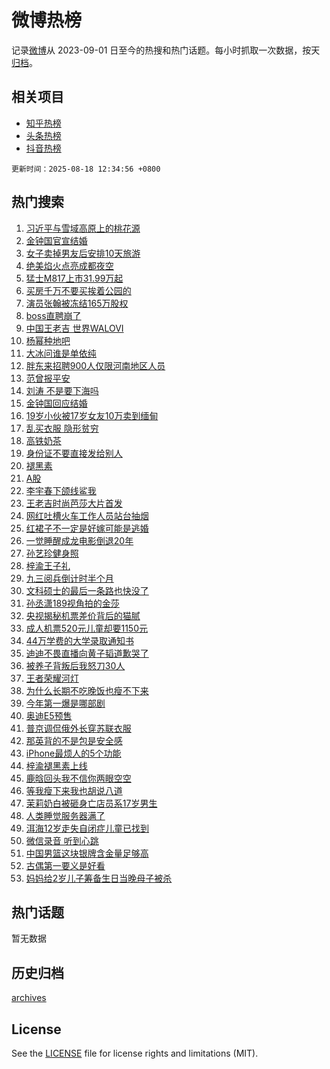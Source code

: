 # 微博热榜

记录[微博](https://www.weibo.com)从 2023-09-01 日至今的热搜和热门话题。每小时抓取一次数据，按天[归档](archives)。

## 相关项目

- [知乎热榜](https://github.com/hotarchive/zhihu)
- [头条热榜](https://github.com/hotarchive/toutiao)
- [抖音热榜](https://github.com/hotarchive/douyin)


`更新时间：2025-08-18 12:34:56 +0800`

## 热门搜索

1. [习近平与雪域高原上的桃花源](https://m.weibo.cn/search?containerid=100103type%3D1%26t%3D10%26q%3D%23%E4%B9%A0%E8%BF%91%E5%B9%B3%E4%B8%8E%E9%9B%AA%E5%9F%9F%E9%AB%98%E5%8E%9F%E4%B8%8A%E7%9A%84%E6%A1%83%E8%8A%B1%E6%BA%90%23&stream_entry_id=51&isnewpage=1&extparam=seat%3D1%26q%3D%2523%25E4%25B9%25A0%25E8%25BF%2591%25E5%25B9%25B3%25E4%25B8%258E%25E9%259B%25AA%25E5%259F%259F%25E9%25AB%2598%25E5%258E%259F%25E4%25B8%258A%25E7%259A%2584%25E6%25A1%2583%25E8%258A%25B1%25E6%25BA%2590%2523%26filter_type%3Drealtimehot%26stream_entry_id%3D51%26pos%3D0%26dgr%3D0%26c_type%3D51%26cate%3D10103%26display_time%3D1755491695%26pre_seqid%3D1755491695543057798184)
1. [金钟国官宣结婚](https://m.weibo.cn/search?containerid=100103type%3D1%26t%3D10%26q%3D%23%E9%87%91%E9%92%9F%E5%9B%BD%E5%AE%98%E5%AE%A3%E7%BB%93%E5%A9%9A%23&stream_entry_id=31&isnewpage=1&extparam=seat%3D1%26realpos%3D1%26lcate%3D5001%26stream_entry_id%3D31%26band_rank%3D1%26q%3D%2523%25E9%2587%2591%25E9%2592%259F%25E5%259B%25BD%25E5%25AE%2598%25E5%25AE%25A3%25E7%25BB%2593%25E5%25A9%259A%2523%26filter_type%3Drealtimehot%26flag%3D2%26pos%3D0%26c_type%3D31%26dgr%3D0%26cate%3D5001%26display_time%3D1755491695%26pre_seqid%3D1755491695543057798184)
1. [女子卖掉男友后安排10天旅游](https://m.weibo.cn/search?containerid=100103type%3D1%26t%3D10%26q%3D%23%E5%A5%B3%E5%AD%90%E5%8D%96%E6%8E%89%E7%94%B7%E5%8F%8B%E5%90%8E%E5%AE%89%E6%8E%9210%E5%A4%A9%E6%97%85%E6%B8%B8%23&stream_entry_id=31&isnewpage=1&extparam=seat%3D1%26realpos%3D2%26lcate%3D5001%26stream_entry_id%3D31%26band_rank%3D2%26q%3D%2523%25E5%25A5%25B3%25E5%25AD%2590%25E5%258D%2596%25E6%258E%2589%25E7%2594%25B7%25E5%258F%258B%25E5%2590%258E%25E5%25AE%2589%25E6%258E%259210%25E5%25A4%25A9%25E6%2597%2585%25E6%25B8%25B8%2523%26filter_type%3Drealtimehot%26flag%3D1%26pos%3D1%26c_type%3D31%26dgr%3D0%26cate%3D5001%26display_time%3D1755491695%26pre_seqid%3D1755491695543057798184)
1. [绝美焰火点亮成都夜空](https://m.weibo.cn/search?containerid=100103type%3D1%26t%3D10%26q%3D%23%E7%BB%9D%E7%BE%8E%E7%84%B0%E7%81%AB%E7%82%B9%E4%BA%AE%E6%88%90%E9%83%BD%E5%A4%9C%E7%A9%BA%23&stream_entry_id=31&isnewpage=1&extparam=seat%3D1%26realpos%3D3%26lcate%3D5001%26stream_entry_id%3D31%26band_rank%3D3%26q%3D%2523%25E7%25BB%259D%25E7%25BE%258E%25E7%2584%25B0%25E7%2581%25AB%25E7%2582%25B9%25E4%25BA%25AE%25E6%2588%2590%25E9%2583%25BD%25E5%25A4%259C%25E7%25A9%25BA%2523%26filter_type%3Drealtimehot%26flag%3D0%26pos%3D2%26c_type%3D31%26dgr%3D0%26cate%3D5001%26display_time%3D1755491695%26pre_seqid%3D1755491695543057798184)
1. [猛士M817上市31.99万起](https://m.weibo.cn/search?containerid=100103type%3D1%26t%3D296%26q%3D%23%E6%B2%B7%E9%92%B8%E6%BF%9B%E4%BB%80%23&hide_search_bar=1&replace_title=+)
1. [买房千万不要买挨着公园的](https://m.weibo.cn/search?containerid=100103type%3D1%26t%3D10%26q%3D%E4%B9%B0%E6%88%BF%E5%8D%83%E4%B8%87%E4%B8%8D%E8%A6%81%E4%B9%B0%E6%8C%A8%E7%9D%80%E5%85%AC%E5%9B%AD%E7%9A%84&stream_entry_id=31&isnewpage=1&extparam=seat%3D1%26realpos%3D4%26lcate%3D5001%26stream_entry_id%3D31%26band_rank%3D4%26q%3D%25E4%25B9%25B0%25E6%2588%25BF%25E5%258D%2583%25E4%25B8%2587%25E4%25B8%258D%25E8%25A6%2581%25E4%25B9%25B0%25E6%258C%25A8%25E7%259D%2580%25E5%2585%25AC%25E5%259B%25AD%25E7%259A%2584%26filter_type%3Drealtimehot%26flag%3D1%26pos%3D4%26c_type%3D31%26dgr%3D0%26cate%3D5001%26display_time%3D1755491695%26pre_seqid%3D1755491695543057798184)
1. [演员张翰被冻结165万股权](https://m.weibo.cn/search?containerid=100103type%3D1%26t%3D10%26q%3D%23%E6%BC%94%E5%91%98%E5%BC%A0%E7%BF%B0%E8%A2%AB%E5%86%BB%E7%BB%93165%E4%B8%87%E8%82%A1%E6%9D%83%23&stream_entry_id=31&isnewpage=1&extparam=seat%3D1%26realpos%3D5%26lcate%3D5001%26stream_entry_id%3D31%26band_rank%3D5%26q%3D%2523%25E6%25BC%2594%25E5%2591%2598%25E5%25BC%25A0%25E7%25BF%25B0%25E8%25A2%25AB%25E5%2586%25BB%25E7%25BB%2593165%25E4%25B8%2587%25E8%2582%25A1%25E6%259D%2583%2523%26filter_type%3Drealtimehot%26flag%3D1%26pos%3D5%26c_type%3D31%26dgr%3D0%26cate%3D5001%26display_time%3D1755491695%26pre_seqid%3D1755491695543057798184)
1. [boss直聘崩了](https://m.weibo.cn/search?containerid=100103type%3D1%26t%3D10%26q%3Dboss%E7%9B%B4%E8%81%98%E5%B4%A9%E4%BA%86&stream_entry_id=31&isnewpage=1&extparam=seat%3D1%26realpos%3D6%26lcate%3D5001%26stream_entry_id%3D31%26band_rank%3D6%26q%3Dboss%25E7%259B%25B4%25E8%2581%2598%25E5%25B4%25A9%25E4%25BA%2586%26filter_type%3Drealtimehot%26flag%3D1%26pos%3D6%26c_type%3D31%26dgr%3D0%26cate%3D5001%26display_time%3D1755491695%26pre_seqid%3D1755491695543057798184)
1. [中国王老吉 世界WALOVI](https://m.weibo.cn/search?containerid=100103type%3D1%26t%3D296%26q%3D%23%E6%B2%B7%E9%92%B8%E7%BD%94%E5%B4%82%E5%8F%BD%23&hide_search_bar=1&replace_title=+)
1. [杨幂种地吧](https://m.weibo.cn/search?containerid=100103type%3D1%26t%3D10%26q%3D%23%E6%9D%A8%E5%B9%82%E7%A7%8D%E5%9C%B0%E5%90%A7%23&stream_entry_id=31&isnewpage=1&extparam=seat%3D1%26realpos%3D7%26lcate%3D5001%26stream_entry_id%3D31%26band_rank%3D7%26q%3D%2523%25E6%259D%25A8%25E5%25B9%2582%25E7%25A7%258D%25E5%259C%25B0%25E5%2590%25A7%2523%26filter_type%3Drealtimehot%26flag%3D2%26pos%3D8%26c_type%3D31%26dgr%3D0%26cate%3D5001%26display_time%3D1755491695%26pre_seqid%3D1755491695543057798184)
1. [大冰问谁是单依纯](https://m.weibo.cn/search?containerid=100103type%3D1%26t%3D10%26q%3D%E5%A4%A7%E5%86%B0%E9%97%AE%E8%B0%81%E6%98%AF%E5%8D%95%E4%BE%9D%E7%BA%AF&stream_entry_id=31&isnewpage=1&extparam=seat%3D1%26realpos%3D8%26lcate%3D5001%26stream_entry_id%3D31%26band_rank%3D8%26q%3D%25E5%25A4%25A7%25E5%2586%25B0%25E9%2597%25AE%25E8%25B0%2581%25E6%2598%25AF%25E5%258D%2595%25E4%25BE%259D%25E7%25BA%25AF%26filter_type%3Drealtimehot%26flag%3D1%26pos%3D9%26c_type%3D31%26dgr%3D0%26cate%3D5001%26display_time%3D1755491695%26pre_seqid%3D1755491695543057798184)
1. [胖东来招聘900人仅限河南地区人员](https://m.weibo.cn/search?containerid=100103type%3D1%26t%3D10%26q%3D%23%E8%83%96%E4%B8%9C%E6%9D%A5%E6%8B%9B%E8%81%98900%E4%BA%BA%E4%BB%85%E9%99%90%E6%B2%B3%E5%8D%97%E5%9C%B0%E5%8C%BA%E4%BA%BA%E5%91%98%23&stream_entry_id=31&isnewpage=1&extparam=seat%3D1%26realpos%3D9%26lcate%3D5001%26stream_entry_id%3D31%26band_rank%3D9%26q%3D%2523%25E8%2583%2596%25E4%25B8%259C%25E6%259D%25A5%25E6%258B%259B%25E8%2581%2598900%25E4%25BA%25BA%25E4%25BB%2585%25E9%2599%2590%25E6%25B2%25B3%25E5%258D%2597%25E5%259C%25B0%25E5%258C%25BA%25E4%25BA%25BA%25E5%2591%2598%2523%26filter_type%3Drealtimehot%26flag%3D1%26pos%3D10%26c_type%3D31%26dgr%3D0%26cate%3D5001%26display_time%3D1755491695%26pre_seqid%3D1755491695543057798184)
1. [范曾报平安](https://m.weibo.cn/search?containerid=100103type%3D1%26t%3D10%26q%3D%E8%8C%83%E6%9B%BE%E6%8A%A5%E5%B9%B3%E5%AE%89&stream_entry_id=31&isnewpage=1&extparam=seat%3D1%26realpos%3D10%26lcate%3D5001%26stream_entry_id%3D31%26band_rank%3D10%26q%3D%25E8%258C%2583%25E6%259B%25BE%25E6%258A%25A5%25E5%25B9%25B3%25E5%25AE%2589%26filter_type%3Drealtimehot%26flag%3D1%26pos%3D11%26c_type%3D31%26dgr%3D0%26cate%3D5001%26display_time%3D1755491695%26pre_seqid%3D1755491695543057798184)
1. [刘涛 不是要下海吗](https://m.weibo.cn/search?containerid=100103type%3D1%26t%3D10%26q%3D%E5%88%98%E6%B6%9B+%E4%B8%8D%E6%98%AF%E8%A6%81%E4%B8%8B%E6%B5%B7%E5%90%97&stream_entry_id=31&isnewpage=1&extparam=seat%3D1%26realpos%3D11%26lcate%3D5001%26stream_entry_id%3D31%26band_rank%3D11%26q%3D%25E5%2588%2598%25E6%25B6%259B%2520%25E4%25B8%258D%25E6%2598%25AF%25E8%25A6%2581%25E4%25B8%258B%25E6%25B5%25B7%25E5%2590%2597%26filter_type%3Drealtimehot%26flag%3D1%26pos%3D12%26c_type%3D31%26dgr%3D0%26cate%3D5001%26display_time%3D1755491695%26pre_seqid%3D1755491695543057798184)
1. [金钟国回应结婚](https://m.weibo.cn/search?containerid=100103type%3D1%26t%3D10%26q%3D%23%E9%87%91%E9%92%9F%E5%9B%BD%E5%9B%9E%E5%BA%94%E7%BB%93%E5%A9%9A%23&stream_entry_id=31&isnewpage=1&extparam=seat%3D1%26realpos%3D12%26lcate%3D5001%26stream_entry_id%3D31%26band_rank%3D12%26q%3D%2523%25E9%2587%2591%25E9%2592%259F%25E5%259B%25BD%25E5%259B%259E%25E5%25BA%2594%25E7%25BB%2593%25E5%25A9%259A%2523%26filter_type%3Drealtimehot%26flag%3D1%26pos%3D13%26c_type%3D31%26dgr%3D0%26cate%3D5001%26display_time%3D1755491695%26pre_seqid%3D1755491695543057798184)
1. [19岁小伙被17岁女友10万卖到缅甸](https://m.weibo.cn/search?containerid=100103type%3D1%26t%3D10%26q%3D%2319%E5%B2%81%E5%B0%8F%E4%BC%99%E8%A2%AB17%E5%B2%81%E5%A5%B3%E5%8F%8B10%E4%B8%87%E5%8D%96%E5%88%B0%E7%BC%85%E7%94%B8%23&stream_entry_id=31&isnewpage=1&extparam=seat%3D1%26realpos%3D13%26lcate%3D5001%26stream_entry_id%3D31%26band_rank%3D13%26q%3D%252319%25E5%25B2%2581%25E5%25B0%258F%25E4%25BC%2599%25E8%25A2%25AB17%25E5%25B2%2581%25E5%25A5%25B3%25E5%258F%258B10%25E4%25B8%2587%25E5%258D%2596%25E5%2588%25B0%25E7%25BC%2585%25E7%2594%25B8%2523%26filter_type%3Drealtimehot%26flag%3D0%26pos%3D14%26c_type%3D31%26dgr%3D0%26cate%3D5001%26display_time%3D1755491695%26pre_seqid%3D1755491695543057798184)
1. [乱买衣服 隐形贫穷](https://m.weibo.cn/search?containerid=100103type%3D1%26t%3D10%26q%3D%E4%B9%B1%E4%B9%B0%E8%A1%A3%E6%9C%8D+%E9%9A%90%E5%BD%A2%E8%B4%AB%E7%A9%B7&stream_entry_id=31&isnewpage=1&extparam=seat%3D1%26realpos%3D14%26lcate%3D5001%26stream_entry_id%3D31%26band_rank%3D14%26q%3D%25E4%25B9%25B1%25E4%25B9%25B0%25E8%25A1%25A3%25E6%259C%258D%2520%25E9%259A%2590%25E5%25BD%25A2%25E8%25B4%25AB%25E7%25A9%25B7%26filter_type%3Drealtimehot%26flag%3D2%26pos%3D15%26c_type%3D31%26dgr%3D0%26cate%3D5001%26display_time%3D1755491695%26pre_seqid%3D1755491695543057798184)
1. [高铁奶茶](https://m.weibo.cn/search?containerid=100103type%3D1%26t%3D10%26q%3D%23%E9%AB%98%E9%93%81%E5%A5%B6%E8%8C%B6%23&stream_entry_id=31&isnewpage=1&extparam=seat%3D1%26realpos%3D15%26lcate%3D5001%26stream_entry_id%3D31%26band_rank%3D15%26q%3D%2523%25E9%25AB%2598%25E9%2593%2581%25E5%25A5%25B6%25E8%258C%25B6%2523%26filter_type%3Drealtimehot%26flag%3D0%26pos%3D16%26c_type%3D31%26dgr%3D0%26cate%3D5001%26display_time%3D1755491695%26pre_seqid%3D1755491695543057798184)
1. [身份证不要直接发给别人](https://m.weibo.cn/search?containerid=100103type%3D1%26t%3D10%26q%3D%E8%BA%AB%E4%BB%BD%E8%AF%81%E4%B8%8D%E8%A6%81%E7%9B%B4%E6%8E%A5%E5%8F%91%E7%BB%99%E5%88%AB%E4%BA%BA&stream_entry_id=31&isnewpage=1&extparam=seat%3D1%26realpos%3D16%26lcate%3D5001%26stream_entry_id%3D31%26band_rank%3D16%26q%3D%25E8%25BA%25AB%25E4%25BB%25BD%25E8%25AF%2581%25E4%25B8%258D%25E8%25A6%2581%25E7%259B%25B4%25E6%258E%25A5%25E5%258F%2591%25E7%25BB%2599%25E5%2588%25AB%25E4%25BA%25BA%26filter_type%3Drealtimehot%26flag%3D2%26pos%3D17%26c_type%3D31%26dgr%3D0%26cate%3D5001%26display_time%3D1755491695%26pre_seqid%3D1755491695543057798184)
1. [褪黑素](https://m.weibo.cn/search?containerid=100103type%3D1%26t%3D10%26q%3D%E8%A4%AA%E9%BB%91%E7%B4%A0&stream_entry_id=31&isnewpage=1&extparam=seat%3D1%26realpos%3D17%26lcate%3D5001%26stream_entry_id%3D31%26band_rank%3D17%26q%3D%25E8%25A4%25AA%25E9%25BB%2591%25E7%25B4%25A0%26filter_type%3Drealtimehot%26flag%3D2%26pos%3D18%26c_type%3D31%26dgr%3D0%26cate%3D5001%26display_time%3D1755491695%26pre_seqid%3D1755491695543057798184)
1. [A股](https://m.weibo.cn/search?containerid=100103type%3D1%26t%3D10%26q%3DA%E8%82%A1&stream_entry_id=31&isnewpage=1&extparam=seat%3D1%26realpos%3D18%26lcate%3D5001%26stream_entry_id%3D31%26band_rank%3D18%26q%3DA%25E8%2582%25A1%26filter_type%3Drealtimehot%26flag%3D2%26pos%3D19%26c_type%3D31%26dgr%3D0%26cate%3D5001%26display_time%3D1755491695%26pre_seqid%3D1755491695543057798184)
1. [李宇春下颌线鲨我](https://m.weibo.cn/search?containerid=100103type%3D1%26t%3D10%26q%3D%23%E6%9D%8E%E5%AE%87%E6%98%A5%E4%B8%8B%E9%A2%8C%E7%BA%BF%E9%B2%A8%E6%88%91%23&stream_entry_id=31&isnewpage=1&extparam=seat%3D1%26realpos%3D19%26lcate%3D5001%26stream_entry_id%3D31%26band_rank%3D19%26q%3D%2523%25E6%259D%258E%25E5%25AE%2587%25E6%2598%25A5%25E4%25B8%258B%25E9%25A2%258C%25E7%25BA%25BF%25E9%25B2%25A8%25E6%2588%2591%2523%26filter_type%3Drealtimehot%26flag%3D1%26pos%3D20%26c_type%3D31%26dgr%3D0%26cate%3D5001%26display_time%3D1755491695%26pre_seqid%3D1755491695543057798184)
1. [王老吉时尚芭莎大片首发](https://m.weibo.cn/search?containerid=100103type%3D1%26t%3D10%26q%3D%23%E7%8E%8B%E8%80%81%E5%90%89%E6%97%B6%E5%B0%9A%E8%8A%AD%E8%8E%8E%E5%A4%A7%E7%89%87%E9%A6%96%E5%8F%91%23&stream_entry_id=31&isnewpage=1&extparam=seat%3D1%26realpos%3D20%26lcate%3D5001%26stream_entry_id%3D31%26band_rank%3D20%26q%3D%2523%25E7%258E%258B%25E8%2580%2581%25E5%2590%2589%25E6%2597%25B6%25E5%25B0%259A%25E8%258A%25AD%25E8%258E%258E%25E5%25A4%25A7%25E7%2589%2587%25E9%25A6%2596%25E5%258F%2591%2523%26filter_type%3Drealtimehot%26flag%3D1%26pos%3D21%26c_type%3D31%26dgr%3D0%26cate%3D5001%26display_time%3D1755491695%26pre_seqid%3D1755491695543057798184)
1. [网红吐槽火车工作人员站台抽烟](https://m.weibo.cn/search?containerid=100103type%3D1%26t%3D10%26q%3D%E7%BD%91%E7%BA%A2%E5%90%90%E6%A7%BD%E7%81%AB%E8%BD%A6%E5%B7%A5%E4%BD%9C%E4%BA%BA%E5%91%98%E7%AB%99%E5%8F%B0%E6%8A%BD%E7%83%9F&stream_entry_id=31&isnewpage=1&extparam=seat%3D1%26realpos%3D21%26lcate%3D5001%26stream_entry_id%3D31%26band_rank%3D21%26q%3D%25E7%25BD%2591%25E7%25BA%25A2%25E5%2590%2590%25E6%25A7%25BD%25E7%2581%25AB%25E8%25BD%25A6%25E5%25B7%25A5%25E4%25BD%259C%25E4%25BA%25BA%25E5%2591%2598%25E7%25AB%2599%25E5%258F%25B0%25E6%258A%25BD%25E7%2583%259F%26filter_type%3Drealtimehot%26flag%3D1%26pos%3D22%26c_type%3D31%26dgr%3D0%26cate%3D5001%26display_time%3D1755491695%26pre_seqid%3D1755491695543057798184)
1. [红裙子不一定是好嫁可能是逃婚](https://m.weibo.cn/search?containerid=100103type%3D1%26t%3D10%26q%3D%E7%BA%A2%E8%A3%99%E5%AD%90%E4%B8%8D%E4%B8%80%E5%AE%9A%E6%98%AF%E5%A5%BD%E5%AB%81%E5%8F%AF%E8%83%BD%E6%98%AF%E9%80%83%E5%A9%9A&stream_entry_id=31&isnewpage=1&extparam=seat%3D1%26realpos%3D22%26lcate%3D5001%26stream_entry_id%3D31%26band_rank%3D22%26q%3D%25E7%25BA%25A2%25E8%25A3%2599%25E5%25AD%2590%25E4%25B8%258D%25E4%25B8%2580%25E5%25AE%259A%25E6%2598%25AF%25E5%25A5%25BD%25E5%25AB%2581%25E5%258F%25AF%25E8%2583%25BD%25E6%2598%25AF%25E9%2580%2583%25E5%25A9%259A%26filter_type%3Drealtimehot%26flag%3D1%26pos%3D23%26c_type%3D31%26dgr%3D0%26cate%3D5001%26display_time%3D1755491695%26pre_seqid%3D1755491695543057798184)
1. [一觉睡醒成龙电影倒退20年](https://m.weibo.cn/search?containerid=100103type%3D1%26t%3D10%26q%3D%E4%B8%80%E8%A7%89%E7%9D%A1%E9%86%92%E6%88%90%E9%BE%99%E7%94%B5%E5%BD%B1%E5%80%92%E9%80%8020%E5%B9%B4&stream_entry_id=31&isnewpage=1&extparam=seat%3D1%26realpos%3D23%26lcate%3D5001%26stream_entry_id%3D31%26band_rank%3D23%26q%3D%25E4%25B8%2580%25E8%25A7%2589%25E7%259D%25A1%25E9%2586%2592%25E6%2588%2590%25E9%25BE%2599%25E7%2594%25B5%25E5%25BD%25B1%25E5%2580%2592%25E9%2580%258020%25E5%25B9%25B4%26filter_type%3Drealtimehot%26flag%3D1%26pos%3D24%26c_type%3D31%26dgr%3D0%26cate%3D5001%26display_time%3D1755491695%26pre_seqid%3D1755491695543057798184)
1. [孙艺珍健身照](https://m.weibo.cn/search?containerid=100103type%3D1%26t%3D10%26q%3D%23%E5%AD%99%E8%89%BA%E7%8F%8D%E5%81%A5%E8%BA%AB%E7%85%A7%23&stream_entry_id=31&isnewpage=1&extparam=seat%3D1%26realpos%3D24%26lcate%3D5001%26stream_entry_id%3D31%26band_rank%3D24%26q%3D%2523%25E5%25AD%2599%25E8%2589%25BA%25E7%258F%258D%25E5%2581%25A5%25E8%25BA%25AB%25E7%2585%25A7%2523%26filter_type%3Drealtimehot%26flag%3D1%26pos%3D25%26c_type%3D31%26dgr%3D0%26cate%3D5001%26display_time%3D1755491695%26pre_seqid%3D1755491695543057798184)
1. [梓渝王子礼](https://m.weibo.cn/search?containerid=100103type%3D1%26t%3D10%26q%3D%E6%A2%93%E6%B8%9D%E7%8E%8B%E5%AD%90%E7%A4%BC&stream_entry_id=31&isnewpage=1&extparam=seat%3D1%26realpos%3D25%26lcate%3D5001%26stream_entry_id%3D31%26band_rank%3D25%26q%3D%25E6%25A2%2593%25E6%25B8%259D%25E7%258E%258B%25E5%25AD%2590%25E7%25A4%25BC%26filter_type%3Drealtimehot%26flag%3D1%26pos%3D26%26c_type%3D31%26dgr%3D0%26cate%3D5001%26display_time%3D1755491695%26pre_seqid%3D1755491695543057798184)
1. [九三阅兵倒计时半个月](https://m.weibo.cn/search?containerid=100103type%3D1%26t%3D10%26q%3D%23%E4%B9%9D%E4%B8%89%E9%98%85%E5%85%B5%E5%80%92%E8%AE%A1%E6%97%B6%E5%8D%8A%E4%B8%AA%E6%9C%88%23&stream_entry_id=31&isnewpage=1&extparam=seat%3D1%26realpos%3D26%26lcate%3D5001%26stream_entry_id%3D31%26band_rank%3D26%26q%3D%2523%25E4%25B9%259D%25E4%25B8%2589%25E9%2598%2585%25E5%2585%25B5%25E5%2580%2592%25E8%25AE%25A1%25E6%2597%25B6%25E5%258D%258A%25E4%25B8%25AA%25E6%259C%2588%2523%26filter_type%3Drealtimehot%26flag%3D0%26pos%3D27%26c_type%3D31%26dgr%3D0%26cate%3D5001%26display_time%3D1755491695%26pre_seqid%3D1755491695543057798184)
1. [文科硕士的最后一条路也快没了](https://m.weibo.cn/search?containerid=100103type%3D1%26t%3D10%26q%3D%23%E6%96%87%E7%A7%91%E7%A1%95%E5%A3%AB%E7%9A%84%E6%9C%80%E5%90%8E%E4%B8%80%E6%9D%A1%E8%B7%AF%E4%B9%9F%E5%BF%AB%E6%B2%A1%E4%BA%86%23&stream_entry_id=31&isnewpage=1&extparam=seat%3D1%26realpos%3D27%26lcate%3D5001%26stream_entry_id%3D31%26band_rank%3D27%26q%3D%2523%25E6%2596%2587%25E7%25A7%2591%25E7%25A1%2595%25E5%25A3%25AB%25E7%259A%2584%25E6%259C%2580%25E5%2590%258E%25E4%25B8%2580%25E6%259D%25A1%25E8%25B7%25AF%25E4%25B9%259F%25E5%25BF%25AB%25E6%25B2%25A1%25E4%25BA%2586%2523%26filter_type%3Drealtimehot%26flag%3D1%26pos%3D28%26c_type%3D31%26dgr%3D0%26cate%3D5001%26display_time%3D1755491695%26pre_seqid%3D1755491695543057798184)
1. [孙丞潇189视角拍的金莎](https://m.weibo.cn/search?containerid=100103type%3D1%26t%3D10%26q%3D%E5%AD%99%E4%B8%9E%E6%BD%87189%E8%A7%86%E8%A7%92%E6%8B%8D%E7%9A%84%E9%87%91%E8%8E%8E&stream_entry_id=31&isnewpage=1&extparam=seat%3D1%26realpos%3D28%26lcate%3D5001%26stream_entry_id%3D31%26band_rank%3D28%26q%3D%25E5%25AD%2599%25E4%25B8%259E%25E6%25BD%2587189%25E8%25A7%2586%25E8%25A7%2592%25E6%258B%258D%25E7%259A%2584%25E9%2587%2591%25E8%258E%258E%26filter_type%3Drealtimehot%26flag%3D1%26pos%3D29%26c_type%3D31%26dgr%3D0%26cate%3D5001%26display_time%3D1755491695%26pre_seqid%3D1755491695543057798184)
1. [央视揭秘机票差价背后的猫腻](https://m.weibo.cn/search?containerid=100103type%3D1%26t%3D10%26q%3D%23%E5%A4%AE%E8%A7%86%E6%8F%AD%E7%A7%98%E6%9C%BA%E7%A5%A8%E5%B7%AE%E4%BB%B7%E8%83%8C%E5%90%8E%E7%9A%84%E7%8C%AB%E8%85%BB%23&stream_entry_id=31&isnewpage=1&extparam=seat%3D1%26realpos%3D29%26lcate%3D5001%26stream_entry_id%3D31%26band_rank%3D29%26q%3D%2523%25E5%25A4%25AE%25E8%25A7%2586%25E6%258F%25AD%25E7%25A7%2598%25E6%259C%25BA%25E7%25A5%25A8%25E5%25B7%25AE%25E4%25BB%25B7%25E8%2583%258C%25E5%2590%258E%25E7%259A%2584%25E7%258C%25AB%25E8%2585%25BB%2523%26filter_type%3Drealtimehot%26flag%3D1%26pos%3D30%26c_type%3D31%26dgr%3D0%26cate%3D5001%26display_time%3D1755491695%26pre_seqid%3D1755491695543057798184)
1. [成人机票520元儿童却要1150元](https://m.weibo.cn/search?containerid=100103type%3D1%26t%3D10%26q%3D%23%E6%88%90%E4%BA%BA%E6%9C%BA%E7%A5%A8520%E5%85%83%E5%84%BF%E7%AB%A5%E5%8D%B4%E8%A6%811150%E5%85%83%23&stream_entry_id=31&isnewpage=1&extparam=seat%3D1%26realpos%3D30%26lcate%3D5001%26stream_entry_id%3D31%26band_rank%3D30%26q%3D%2523%25E6%2588%2590%25E4%25BA%25BA%25E6%259C%25BA%25E7%25A5%25A8520%25E5%2585%2583%25E5%2584%25BF%25E7%25AB%25A5%25E5%258D%25B4%25E8%25A6%25811150%25E5%2585%2583%2523%26filter_type%3Drealtimehot%26flag%3D1%26pos%3D31%26c_type%3D31%26dgr%3D0%26cate%3D5001%26display_time%3D1755491695%26pre_seqid%3D1755491695543057798184)
1. [44万学费的大学录取通知书](https://m.weibo.cn/search?containerid=100103type%3D1%26t%3D10%26q%3D44%E4%B8%87%E5%AD%A6%E8%B4%B9%E7%9A%84%E5%A4%A7%E5%AD%A6%E5%BD%95%E5%8F%96%E9%80%9A%E7%9F%A5%E4%B9%A6&stream_entry_id=31&isnewpage=1&extparam=seat%3D1%26realpos%3D31%26lcate%3D5001%26stream_entry_id%3D31%26band_rank%3D31%26q%3D44%25E4%25B8%2587%25E5%25AD%25A6%25E8%25B4%25B9%25E7%259A%2584%25E5%25A4%25A7%25E5%25AD%25A6%25E5%25BD%2595%25E5%258F%2596%25E9%2580%259A%25E7%259F%25A5%25E4%25B9%25A6%26filter_type%3Drealtimehot%26flag%3D1%26pos%3D32%26c_type%3D31%26dgr%3D0%26cate%3D5001%26display_time%3D1755491695%26pre_seqid%3D1755491695543057798184)
1. [迪迪不畏直播向黄子韬道歉哭了](https://m.weibo.cn/search?containerid=100103type%3D1%26t%3D10%26q%3D%E8%BF%AA%E8%BF%AA%E4%B8%8D%E7%95%8F%E7%9B%B4%E6%92%AD%E5%90%91%E9%BB%84%E5%AD%90%E9%9F%AC%E9%81%93%E6%AD%89%E5%93%AD%E4%BA%86&stream_entry_id=31&isnewpage=1&extparam=seat%3D1%26realpos%3D32%26lcate%3D5001%26stream_entry_id%3D31%26band_rank%3D32%26q%3D%25E8%25BF%25AA%25E8%25BF%25AA%25E4%25B8%258D%25E7%2595%258F%25E7%259B%25B4%25E6%2592%25AD%25E5%2590%2591%25E9%25BB%2584%25E5%25AD%2590%25E9%259F%25AC%25E9%2581%2593%25E6%25AD%2589%25E5%2593%25AD%25E4%25BA%2586%26filter_type%3Drealtimehot%26flag%3D1%26pos%3D33%26c_type%3D31%26dgr%3D0%26cate%3D5001%26display_time%3D1755491695%26pre_seqid%3D1755491695543057798184)
1. [被养子背叛后我怒刀30人](https://m.weibo.cn/search?containerid=100103type%3D1%26t%3D10%26q%3D%E8%A2%AB%E5%85%BB%E5%AD%90%E8%83%8C%E5%8F%9B%E5%90%8E%E6%88%91%E6%80%92%E5%88%8030%E4%BA%BA&stream_entry_id=31&isnewpage=1&extparam=seat%3D1%26realpos%3D33%26lcate%3D5001%26stream_entry_id%3D31%26band_rank%3D33%26q%3D%25E8%25A2%25AB%25E5%2585%25BB%25E5%25AD%2590%25E8%2583%258C%25E5%258F%259B%25E5%2590%258E%25E6%2588%2591%25E6%2580%2592%25E5%2588%258030%25E4%25BA%25BA%26filter_type%3Drealtimehot%26flag%3D1%26pos%3D34%26c_type%3D31%26dgr%3D0%26cate%3D5001%26display_time%3D1755491695%26pre_seqid%3D1755491695543057798184)
1. [王者荣耀河灯](https://m.weibo.cn/search?containerid=100103type%3D1%26t%3D10%26q%3D%E7%8E%8B%E8%80%85%E8%8D%A3%E8%80%80%E6%B2%B3%E7%81%AF&stream_entry_id=31&isnewpage=1&extparam=seat%3D1%26realpos%3D34%26lcate%3D5001%26stream_entry_id%3D31%26band_rank%3D34%26q%3D%25E7%258E%258B%25E8%2580%2585%25E8%258D%25A3%25E8%2580%2580%25E6%25B2%25B3%25E7%2581%25AF%26filter_type%3Drealtimehot%26flag%3D1%26pos%3D35%26c_type%3D31%26dgr%3D0%26cate%3D5001%26display_time%3D1755491695%26pre_seqid%3D1755491695543057798184)
1. [为什么长期不吃晚饭也瘦不下来](https://m.weibo.cn/search?containerid=100103type%3D1%26t%3D10%26q%3D%23%E4%B8%BA%E4%BB%80%E4%B9%88%E9%95%BF%E6%9C%9F%E4%B8%8D%E5%90%83%E6%99%9A%E9%A5%AD%E4%B9%9F%E7%98%A6%E4%B8%8D%E4%B8%8B%E6%9D%A5%23&stream_entry_id=31&isnewpage=1&extparam=seat%3D1%26realpos%3D35%26lcate%3D5001%26stream_entry_id%3D31%26band_rank%3D35%26q%3D%2523%25E4%25B8%25BA%25E4%25BB%2580%25E4%25B9%2588%25E9%2595%25BF%25E6%259C%259F%25E4%25B8%258D%25E5%2590%2583%25E6%2599%259A%25E9%25A5%25AD%25E4%25B9%259F%25E7%2598%25A6%25E4%25B8%258D%25E4%25B8%258B%25E6%259D%25A5%2523%26filter_type%3Drealtimehot%26flag%3D0%26pos%3D36%26c_type%3D31%26dgr%3D0%26cate%3D5001%26display_time%3D1755491695%26pre_seqid%3D1755491695543057798184)
1. [今年第一爆是哪部剧](https://m.weibo.cn/search?containerid=100103type%3D1%26t%3D10%26q%3D%23%E4%BB%8A%E5%B9%B4%E7%AC%AC%E4%B8%80%E7%88%86%E6%98%AF%E5%93%AA%E9%83%A8%E5%89%A7%23&stream_entry_id=31&isnewpage=1&extparam=seat%3D1%26realpos%3D36%26lcate%3D5001%26stream_entry_id%3D31%26band_rank%3D36%26q%3D%2523%25E4%25BB%258A%25E5%25B9%25B4%25E7%25AC%25AC%25E4%25B8%2580%25E7%2588%2586%25E6%2598%25AF%25E5%2593%25AA%25E9%2583%25A8%25E5%2589%25A7%2523%26filter_type%3Drealtimehot%26flag%3D0%26pos%3D37%26c_type%3D31%26dgr%3D0%26cate%3D5001%26display_time%3D1755491695%26pre_seqid%3D1755491695543057798184)
1. [奥迪E5预售](https://m.weibo.cn/search?containerid=100103type%3D1%26t%3D10%26q%3D%23%E5%A5%A5%E8%BF%AAE5%E9%A2%84%E5%94%AE%23&stream_entry_id=31&isnewpage=1&extparam=seat%3D1%26realpos%3D37%26lcate%3D5001%26stream_entry_id%3D31%26band_rank%3D37%26q%3D%2523%25E5%25A5%25A5%25E8%25BF%25AAE5%25E9%25A2%2584%25E5%2594%25AE%2523%26filter_type%3Drealtimehot%26flag%3D0%26pos%3D38%26c_type%3D31%26dgr%3D0%26cate%3D5001%26display_time%3D1755491695%26pre_seqid%3D1755491695543057798184)
1. [普京调侃俄外长穿苏联衣服](https://m.weibo.cn/search?containerid=100103type%3D1%26t%3D10%26q%3D%23%E6%99%AE%E4%BA%AC%E8%B0%83%E4%BE%83%E4%BF%84%E5%A4%96%E9%95%BF%E7%A9%BF%E8%8B%8F%E8%81%94%E8%A1%A3%E6%9C%8D%23&stream_entry_id=31&isnewpage=1&extparam=seat%3D1%26realpos%3D38%26lcate%3D5001%26stream_entry_id%3D31%26band_rank%3D38%26q%3D%2523%25E6%2599%25AE%25E4%25BA%25AC%25E8%25B0%2583%25E4%25BE%2583%25E4%25BF%2584%25E5%25A4%2596%25E9%2595%25BF%25E7%25A9%25BF%25E8%258B%258F%25E8%2581%2594%25E8%25A1%25A3%25E6%259C%258D%2523%26filter_type%3Drealtimehot%26flag%3D1%26pos%3D39%26c_type%3D31%26dgr%3D0%26cate%3D5001%26display_time%3D1755491695%26pre_seqid%3D1755491695543057798184)
1. [那英背的不是包是安全感](https://m.weibo.cn/search?containerid=100103type%3D1%26t%3D10%26q%3D%E9%82%A3%E8%8B%B1%E8%83%8C%E7%9A%84%E4%B8%8D%E6%98%AF%E5%8C%85%E6%98%AF%E5%AE%89%E5%85%A8%E6%84%9F&stream_entry_id=31&isnewpage=1&extparam=seat%3D1%26realpos%3D39%26lcate%3D5001%26stream_entry_id%3D31%26band_rank%3D39%26q%3D%25E9%2582%25A3%25E8%258B%25B1%25E8%2583%258C%25E7%259A%2584%25E4%25B8%258D%25E6%2598%25AF%25E5%258C%2585%25E6%2598%25AF%25E5%25AE%2589%25E5%2585%25A8%25E6%2584%259F%26filter_type%3Drealtimehot%26flag%3D1%26pos%3D40%26c_type%3D31%26dgr%3D0%26cate%3D5001%26display_time%3D1755491695%26pre_seqid%3D1755491695543057798184)
1. [iPhone最烦人的5个功能](https://m.weibo.cn/search?containerid=100103type%3D1%26t%3D10%26q%3DiPhone%E6%9C%80%E7%83%A6%E4%BA%BA%E7%9A%845%E4%B8%AA%E5%8A%9F%E8%83%BD&stream_entry_id=31&isnewpage=1&extparam=seat%3D1%26realpos%3D40%26lcate%3D5001%26stream_entry_id%3D31%26band_rank%3D40%26q%3DiPhone%25E6%259C%2580%25E7%2583%25A6%25E4%25BA%25BA%25E7%259A%25845%25E4%25B8%25AA%25E5%258A%259F%25E8%2583%25BD%26filter_type%3Drealtimehot%26flag%3D1%26pos%3D41%26c_type%3D31%26dgr%3D0%26cate%3D5001%26display_time%3D1755491695%26pre_seqid%3D1755491695543057798184)
1. [梓渝褪黑素上线](https://m.weibo.cn/search?containerid=100103type%3D1%26t%3D10%26q%3D%23%E6%A2%93%E6%B8%9D%E8%A4%AA%E9%BB%91%E7%B4%A0%E4%B8%8A%E7%BA%BF%23&stream_entry_id=31&isnewpage=1&extparam=seat%3D1%26realpos%3D41%26lcate%3D5001%26stream_entry_id%3D31%26band_rank%3D41%26q%3D%2523%25E6%25A2%2593%25E6%25B8%259D%25E8%25A4%25AA%25E9%25BB%2591%25E7%25B4%25A0%25E4%25B8%258A%25E7%25BA%25BF%2523%26filter_type%3Drealtimehot%26flag%3D0%26pos%3D42%26c_type%3D31%26dgr%3D0%26cate%3D5001%26display_time%3D1755491695%26pre_seqid%3D1755491695543057798184)
1. [鹿晗回头我不信你两眼空空](https://m.weibo.cn/search?containerid=100103type%3D1%26t%3D10%26q%3D%E9%B9%BF%E6%99%97%E5%9B%9E%E5%A4%B4%E6%88%91%E4%B8%8D%E4%BF%A1%E4%BD%A0%E4%B8%A4%E7%9C%BC%E7%A9%BA%E7%A9%BA&stream_entry_id=31&isnewpage=1&extparam=seat%3D1%26realpos%3D42%26lcate%3D5001%26stream_entry_id%3D31%26band_rank%3D42%26q%3D%25E9%25B9%25BF%25E6%2599%2597%25E5%259B%259E%25E5%25A4%25B4%25E6%2588%2591%25E4%25B8%258D%25E4%25BF%25A1%25E4%25BD%25A0%25E4%25B8%25A4%25E7%259C%25BC%25E7%25A9%25BA%25E7%25A9%25BA%26filter_type%3Drealtimehot%26flag%3D1%26pos%3D43%26c_type%3D31%26dgr%3D0%26cate%3D5001%26display_time%3D1755491695%26pre_seqid%3D1755491695543057798184)
1. [等我瘦下来我也胡说八道](https://m.weibo.cn/search?containerid=100103type%3D1%26t%3D10%26q%3D%E7%AD%89%E6%88%91%E7%98%A6%E4%B8%8B%E6%9D%A5%E6%88%91%E4%B9%9F%E8%83%A1%E8%AF%B4%E5%85%AB%E9%81%93&stream_entry_id=31&isnewpage=1&extparam=seat%3D1%26realpos%3D43%26lcate%3D5001%26stream_entry_id%3D31%26band_rank%3D43%26q%3D%25E7%25AD%2589%25E6%2588%2591%25E7%2598%25A6%25E4%25B8%258B%25E6%259D%25A5%25E6%2588%2591%25E4%25B9%259F%25E8%2583%25A1%25E8%25AF%25B4%25E5%2585%25AB%25E9%2581%2593%26filter_type%3Drealtimehot%26flag%3D1%26pos%3D44%26c_type%3D31%26dgr%3D0%26cate%3D5001%26display_time%3D1755491695%26pre_seqid%3D1755491695543057798184)
1. [茉莉奶白被砸身亡店员系17岁男生](https://m.weibo.cn/search?containerid=100103type%3D1%26t%3D10%26q%3D%23%E8%8C%89%E8%8E%89%E5%A5%B6%E7%99%BD%E8%A2%AB%E7%A0%B8%E8%BA%AB%E4%BA%A1%E5%BA%97%E5%91%98%E7%B3%BB17%E5%B2%81%E7%94%B7%E7%94%9F%23&stream_entry_id=31&isnewpage=1&extparam=seat%3D1%26realpos%3D44%26lcate%3D5001%26stream_entry_id%3D31%26band_rank%3D44%26q%3D%2523%25E8%258C%2589%25E8%258E%2589%25E5%25A5%25B6%25E7%2599%25BD%25E8%25A2%25AB%25E7%25A0%25B8%25E8%25BA%25AB%25E4%25BA%25A1%25E5%25BA%2597%25E5%2591%2598%25E7%25B3%25BB17%25E5%25B2%2581%25E7%2594%25B7%25E7%2594%259F%2523%26filter_type%3Drealtimehot%26flag%3D0%26pos%3D45%26c_type%3D31%26dgr%3D0%26cate%3D5001%26display_time%3D1755491695%26pre_seqid%3D1755491695543057798184)
1. [人类睡觉服务器满了](https://m.weibo.cn/search?containerid=100103type%3D1%26t%3D10%26q%3D%E4%BA%BA%E7%B1%BB%E7%9D%A1%E8%A7%89%E6%9C%8D%E5%8A%A1%E5%99%A8%E6%BB%A1%E4%BA%86&stream_entry_id=31&isnewpage=1&extparam=seat%3D1%26realpos%3D45%26lcate%3D5001%26stream_entry_id%3D31%26band_rank%3D45%26q%3D%25E4%25BA%25BA%25E7%25B1%25BB%25E7%259D%25A1%25E8%25A7%2589%25E6%259C%258D%25E5%258A%25A1%25E5%2599%25A8%25E6%25BB%25A1%25E4%25BA%2586%26filter_type%3Drealtimehot%26flag%3D1%26pos%3D46%26c_type%3D31%26dgr%3D0%26cate%3D5001%26display_time%3D1755491695%26pre_seqid%3D1755491695543057798184)
1. [洱海12岁走失自闭症儿童已找到](https://m.weibo.cn/search?containerid=100103type%3D1%26t%3D10%26q%3D%23%E6%B4%B1%E6%B5%B712%E5%B2%81%E8%B5%B0%E5%A4%B1%E8%87%AA%E9%97%AD%E7%97%87%E5%84%BF%E7%AB%A5%E5%B7%B2%E6%89%BE%E5%88%B0%23&stream_entry_id=31&isnewpage=1&extparam=seat%3D1%26realpos%3D46%26lcate%3D5001%26stream_entry_id%3D31%26band_rank%3D46%26q%3D%2523%25E6%25B4%25B1%25E6%25B5%25B712%25E5%25B2%2581%25E8%25B5%25B0%25E5%25A4%25B1%25E8%2587%25AA%25E9%2597%25AD%25E7%2597%2587%25E5%2584%25BF%25E7%25AB%25A5%25E5%25B7%25B2%25E6%2589%25BE%25E5%2588%25B0%2523%26filter_type%3Drealtimehot%26flag%3D1%26pos%3D47%26c_type%3D31%26dgr%3D0%26cate%3D5001%26display_time%3D1755491695%26pre_seqid%3D1755491695543057798184)
1. [微信录音 听到心跳](https://m.weibo.cn/search?containerid=100103type%3D1%26t%3D10%26q%3D%E5%BE%AE%E4%BF%A1%E5%BD%95%E9%9F%B3+%E5%90%AC%E5%88%B0%E5%BF%83%E8%B7%B3&stream_entry_id=31&isnewpage=1&extparam=seat%3D1%26realpos%3D47%26lcate%3D5001%26stream_entry_id%3D31%26band_rank%3D47%26q%3D%25E5%25BE%25AE%25E4%25BF%25A1%25E5%25BD%2595%25E9%259F%25B3%2520%25E5%2590%25AC%25E5%2588%25B0%25E5%25BF%2583%25E8%25B7%25B3%26filter_type%3Drealtimehot%26flag%3D1%26pos%3D48%26c_type%3D31%26dgr%3D0%26cate%3D5001%26display_time%3D1755491695%26pre_seqid%3D1755491695543057798184)
1. [中国男篮这块银牌含金量足够高](https://m.weibo.cn/search?containerid=100103type%3D1%26t%3D10%26q%3D%23%E4%B8%AD%E5%9B%BD%E7%94%B7%E7%AF%AE%E8%BF%99%E5%9D%97%E9%93%B6%E7%89%8C%E5%90%AB%E9%87%91%E9%87%8F%E8%B6%B3%E5%A4%9F%E9%AB%98%23&stream_entry_id=31&isnewpage=1&extparam=seat%3D1%26realpos%3D48%26lcate%3D5001%26stream_entry_id%3D31%26band_rank%3D48%26q%3D%2523%25E4%25B8%25AD%25E5%259B%25BD%25E7%2594%25B7%25E7%25AF%25AE%25E8%25BF%2599%25E5%259D%2597%25E9%2593%25B6%25E7%2589%258C%25E5%2590%25AB%25E9%2587%2591%25E9%2587%258F%25E8%25B6%25B3%25E5%25A4%259F%25E9%25AB%2598%2523%26filter_type%3Drealtimehot%26flag%3D1%26pos%3D49%26c_type%3D31%26dgr%3D0%26cate%3D5001%26display_time%3D1755491695%26pre_seqid%3D1755491695543057798184)
1. [古偶第一要义是好看](https://m.weibo.cn/search?containerid=100103type%3D1%26t%3D10%26q%3D%E5%8F%A4%E5%81%B6%E7%AC%AC%E4%B8%80%E8%A6%81%E4%B9%89%E6%98%AF%E5%A5%BD%E7%9C%8B&stream_entry_id=31&isnewpage=1&extparam=seat%3D1%26realpos%3D49%26lcate%3D5001%26stream_entry_id%3D31%26band_rank%3D49%26q%3D%25E5%258F%25A4%25E5%2581%25B6%25E7%25AC%25AC%25E4%25B8%2580%25E8%25A6%2581%25E4%25B9%2589%25E6%2598%25AF%25E5%25A5%25BD%25E7%259C%258B%26filter_type%3Drealtimehot%26flag%3D1%26pos%3D50%26c_type%3D31%26dgr%3D0%26cate%3D5001%26display_time%3D1755491695%26pre_seqid%3D1755491695543057798184)
1. [妈妈给2岁儿子筹备生日当晚母子被杀](https://m.weibo.cn/search?containerid=100103type%3D1%26t%3D10%26q%3D%23%E5%A6%88%E5%A6%88%E7%BB%992%E5%B2%81%E5%84%BF%E5%AD%90%E7%AD%B9%E5%A4%87%E7%94%9F%E6%97%A5%E5%BD%93%E6%99%9A%E6%AF%8D%E5%AD%90%E8%A2%AB%E6%9D%80%23&stream_entry_id=31&isnewpage=1&extparam=seat%3D1%26realpos%3D50%26lcate%3D5001%26stream_entry_id%3D31%26band_rank%3D50%26q%3D%2523%25E5%25A6%2588%25E5%25A6%2588%25E7%25BB%25992%25E5%25B2%2581%25E5%2584%25BF%25E5%25AD%2590%25E7%25AD%25B9%25E5%25A4%2587%25E7%2594%259F%25E6%2597%25A5%25E5%25BD%2593%25E6%2599%259A%25E6%25AF%258D%25E5%25AD%2590%25E8%25A2%25AB%25E6%259D%2580%2523%26filter_type%3Drealtimehot%26flag%3D1%26pos%3D51%26c_type%3D31%26dgr%3D0%26cate%3D5001%26display_time%3D1755491695%26pre_seqid%3D1755491695543057798184)

## 热门话题

暂无数据

## 历史归档

[archives](archives)

## License

See the [LICENSE](LICENSE) file for license rights and limitations (MIT).
